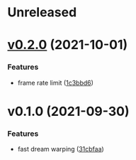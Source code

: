# Unreleased

# [v0.2.0](https://github.com/Clazex/HollowKnight.GodSeekerPlus/compare/v0.1.0...v0.2.0) (2021-10-01)

### Features

* frame rate limit ([1c3bbd6](https://github.com/Clazex/HollowKnight.GodSeekerPlus/commit/1c3bbd60d1c83908b344a25c21e6882c0d040d35))

# v0.1.0 (2021-09-30)

### Features

* fast dream warping ([31cbfaa](https://github.com/Clazex/HollowKnight.GodSeekerPlus/commit/31cbfaab0827c48e5d4b93347d6a87d549a9423e))
